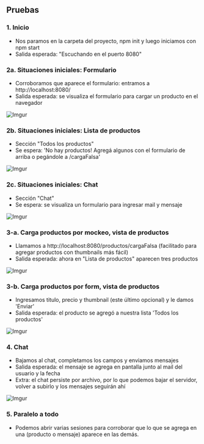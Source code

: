 ## Pruebas
### 1. Inicio
* Nos paramos en la carpeta del proyecto, npm init y luego iniciamos con npm start
* Salida esperada: "Escuchando en el puerto 8080"

### 2a. Situaciones iniciales: Formulario
* Corroboramos que aparece el formulario: entramos a http://localhost:8080/
* Salida esperada: se visualiza el formulario para cargar un producto en el navegador

![Imgur](https://imgur.com/kt8m0j4.jpg)

### 2b. Situaciones iniciales: Lista de productos
* Sección "Todos los productos"
* Se espera: 'No hay productos! Agregá algunos con el formulario de arriba o pegándole a /cargaFalsa'

![Imgur](https://imgur.com/sKBptFK.jpg)
### 2c. Situaciones iniciales: Chat
* Sección "Chat"
* Se espera: se visualiza un formulario para ingresar mail y mensaje

![Imgur](https://imgur.com/kjKnI1o.jpg)

### 3-a. Carga productos por mockeo, vista de productos
* Llamamos a http://localhost:8080/productos/cargaFalsa (facilitado para agregar productos con thumbnails más fácil)
* Salida esperada: ahora en "Lista de productos" aparecen tres productos

![Imgur](https://imgur.com/rIUGvoc.jpg)

### 3-b. Carga productos por form, vista de productos
* Ingresamos titulo, precio y thumbnail (este último opcional) y le damos 'Enviar'
* Salida esperada: el producto se agregó a nuestra lista 'Todos los productos'

![Imgur](https://imgur.com/Vlx8XIr.jpg)

### 4. Chat
* Bajamos al chat, completamos los campos y enviamos mensajes
* Salida esperada: el mensaje se agrega en pantalla junto al mail del usuario y la fecha
* Extra: el chat persiste por archivo, por lo que podemos bajar el servidor, volver a subirlo y los mensajes seguirán ahí

![Imgur](https://imgur.com/XpZTDHC.jpg)

### 5. Paralelo a todo
* Podemos abrir varias sesiones para corroborar que lo que se agrega en una (producto o mensaje) aparece en las demás.
